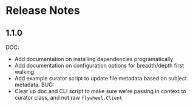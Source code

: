 # Release Notes

## 1.1.0
DOC:
* Add documentation on installing dependencies programatically
* Add documentation on configuration options for breadth/depth first walking
* Add example curator script to update file metadata based on subject metadata.
BUG:
* Clear up doc and CLI script to make sure we're passing in context to curator class, and not raw `flywheel.Client`
